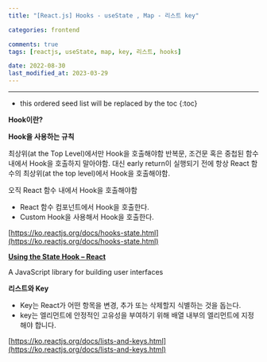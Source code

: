 ```yaml
---
title: "[React.js] Hooks - useState , Map - 리스트 key"

categories: frontend

comments: true
tags: [reactjs, useState, map, key, 리스트, hooks]

date: 2022-08-30
last_modified_at: 2023-03-29
---
```


---

<!-- prettier-ignore -->
* this ordered seed list will be replaced by the toc 
{:toc}

**Hook이란?**

**Hook을 사용하는 규칙**

최상위(at the Top Level)에서만 Hook을 호출해야함
반복문, 조건문 혹은 중첩된 함수 내에서 Hook을 호출하지 말아야함. 대신 early return이 실행되기 전에 항상 React 함수의 최상위(at the top level)에서 Hook을 호출해야함.

오직 React 함수 내에서 Hook을 호출해야함

- React 함수 컴포넌트에서 Hook을 호출한다.
- Custom Hook을 사용해서 Hook을 호출한다.

[https://ko.reactjs.org/docs/hooks-state.html](https://ko.reactjs.org/docs/hooks-state.html)

**[Using the State Hook – React](https://ko.reactjs.org/docs/hooks-state.html)**

A JavaScript library for building user interfaces

**리스트와 Key**

- Key는 React가 어떤 항목을 변경, 추가 또는 삭제할지 식별하는 것을 돕는다.
- key는 엘리먼트에 안정적인 고유성을 부여하기 위해 배열 내부의 엘리먼트에 지정해야 합니다.

[https://ko.reactjs.org/docs/lists-and-keys.html](https://ko.reactjs.org/docs/lists-and-keys.html)
